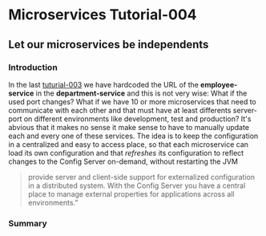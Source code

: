 # Microservices Tutorial-004
## Let our microservices be independents
### Introduction
In the last [tuturial-003](https://github.com/Meziano/tutorial-003) we have hardcoded the URL of the **employee-service** in the **department-service** and this is not very wise: What if the used port changes? What if we have 10 or more microservices that need to communicate with each other and that must have at least differents server-port on different environments like development, test and production?
It's abvious that it makes no sense it make sense to have to manually update each and every one of these services. 
The idea is to keep the configuration in a centralized and easy to access place, so that each microservice can load its own configuration and that _refreshes_ its configuration to reflect changes to the Config Server on-demand, without restarting the JVM

> provide server and client-side support for externalized configuration
> in a distributed system. With the Config Server you have a central
> place to manage external properties for applications across all
> environments.”

### Summary
<!--stackedit_data:
eyJoaXN0b3J5IjpbMjA3Mzk1MTU5NiwxODg3MDYzNDAsMTkyMD
ExNTI1Nl19
-->